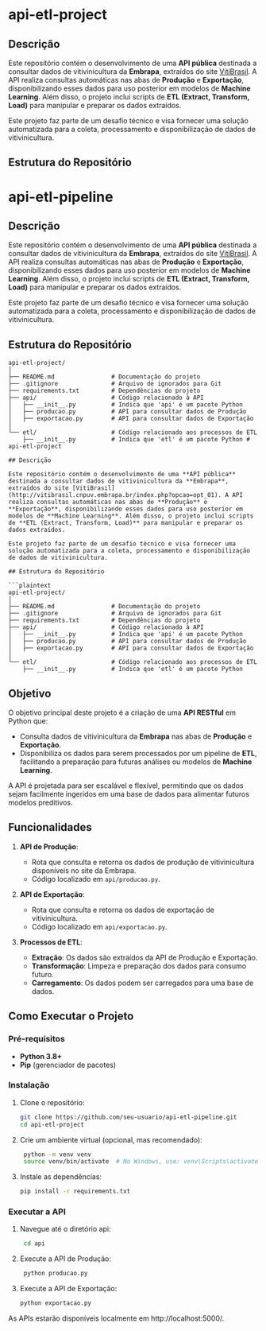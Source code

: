 # api-etl-project

## Descrição

Este repositório contém o desenvolvimento de uma **API pública** destinada a consultar dados de vitivinicultura da **Embrapa**, extraídos do site [VitiBrasil](http://vitibrasil.cnpuv.embrapa.br/index.php?opcao=opt_01). A API realiza consultas automáticas nas abas de **Produção** e **Exportação**, disponibilizando esses dados para uso posterior em modelos de **Machine Learning**. Além disso, o projeto inclui scripts de **ETL (Extract, Transform, Load)** para manipular e preparar os dados extraídos.

Este projeto faz parte de um desafio técnico e visa fornecer uma solução automatizada para a coleta, processamento e disponibilização de dados de vitivinicultura.

## Estrutura do Repositório

# api-etl-pipeline

## Descrição

Este repositório contém o desenvolvimento de uma **API pública** destinada a consultar dados de vitivinicultura da **Embrapa**, extraídos do site [VitiBrasil](http://vitibrasil.cnpuv.embrapa.br/index.php?opcao=opt_01). A API realiza consultas automáticas nas abas de **Produção** e **Exportação**, disponibilizando esses dados para uso posterior em modelos de **Machine Learning**. Além disso, o projeto inclui scripts de **ETL (Extract, Transform, Load)** para manipular e preparar os dados extraídos.

Este projeto faz parte de um desafio técnico e visa fornecer uma solução automatizada para a coleta, processamento e disponibilização de dados de vitivinicultura.

## Estrutura do Repositório

```plaintext
api-etl-project/
│
├── README.md                # Documentação do projeto
├── .gitignore               # Arquivo de ignorados para Git
├── requirements.txt         # Dependências do projeto
├── api/                     # Código relacionado à API
│   ├── __init__.py          # Indica que 'api' é um pacote Python
│   ├── producao.py          # API para consultar dados de Produção
│   ├── exportacao.py        # API para consultar dados de Exportação
│
└── etl/                     # Código relacionado aos processos de ETL
    ├── __init__.py          # Indica que 'etl' é um pacote Python # api-etl-project

## Descrição

Este repositório contém o desenvolvimento de uma **API pública** destinada a consultar dados de vitivinicultura da **Embrapa**, extraídos do site [VitiBrasil](http://vitibrasil.cnpuv.embrapa.br/index.php?opcao=opt_01). A API realiza consultas automáticas nas abas de **Produção** e **Exportação**, disponibilizando esses dados para uso posterior em modelos de **Machine Learning**. Além disso, o projeto inclui scripts de **ETL (Extract, Transform, Load)** para manipular e preparar os dados extraídos.

Este projeto faz parte de um desafio técnico e visa fornecer uma solução automatizada para a coleta, processamento e disponibilização de dados de vitivinicultura.

## Estrutura do Repositório

```plaintext
api-etl-project/
│
├── README.md                # Documentação do projeto
├── .gitignore               # Arquivo de ignorados para Git
├── requirements.txt         # Dependências do projeto
├── api/                     # Código relacionado à API
│   ├── __init__.py          # Indica que 'api' é um pacote Python
│   ├── producao.py          # API para consultar dados de Produção
│   ├── exportacao.py        # API para consultar dados de Exportação
│
└── etl/                     # Código relacionado aos processos de ETL
    ├── __init__.py          # Indica que 'etl' é um pacote Python
```
## Objetivo

O objetivo principal deste projeto é a criação de uma **API RESTful** em Python que:
- Consulta dados de vitivinicultura da **Embrapa** nas abas de **Produção** e **Exportação**.
- Disponibiliza os dados para serem processados por um pipeline de **ETL**, facilitando a preparação para futuras análises ou modelos de **Machine Learning**.

A API é projetada para ser escalável e flexível, permitindo que os dados sejam facilmente ingeridos em uma base de dados para alimentar futuros modelos preditivos.

## Funcionalidades

1. **API de Produção**:
   - Rota que consulta e retorna os dados de produção de vitivinicultura disponíveis no site da Embrapa.
   - Código localizado em `api/producao.py`.

2. **API de Exportação**:
   - Rota que consulta e retorna os dados de exportação de vitivinicultura.
   - Código localizado em `api/exportacao.py`.

3. **Processos de ETL**:
   - **Extração**: Os dados são extraídos da API de Produção e Exportação.
   - **Transformação**: Limpeza e preparação dos dados para consumo futuro.
   - **Carregamento**: Os dados podem ser carregados para uma base de dados.

## Como Executar o Projeto

### Pré-requisitos

- **Python 3.8+**
- **Pip** (gerenciador de pacotes)

### Instalação

1. Clone o repositório:
   ```bash
   git clone https://github.com/seu-usuario/api-etl-pipeline.git
   cd api-etl-project

2. Crie um ambiente virtual (opcional, mas recomendado):
   ```bash
    python -m venv venv
    source venv/bin/activate  # No Windows, use: venv\Scripts\activate

3. Instale as dependências:
    ```bash
    pip install -r requirements.txt

### Executar a API

1. Navegue até o diretório api:
   ```bash
    cd api

2. Execute a API de Produção:
   ```bash
    python producao.py

3. Execute a API de Exportação:
    ```bash
    python exportacao.py

As APIs estarão disponíveis localmente em http://localhost:5000/.

